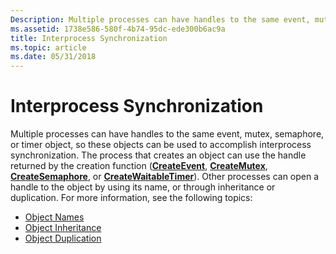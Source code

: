 ```yaml
---
Description: Multiple processes can have handles to the same event, mutex, semaphore, or timer object, so these objects can be used to accomplish interprocess synchronization.
ms.assetid: 1738e586-580f-4b74-95dc-ede300b6ac9a
title: Interprocess Synchronization
ms.topic: article
ms.date: 05/31/2018
---
```


# Interprocess Synchronization

Multiple processes can have handles to the same event, mutex, semaphore, or timer object, so these objects can be used to accomplish interprocess synchronization. The process that creates an object can use the handle returned by the creation function ([**CreateEvent**](https://msdn.microsoft.com/en-us/library/ms682396(v=VS.85).aspx), [**CreateMutex**](https://msdn.microsoft.com/en-us/library/ms682411(v=VS.85).aspx), [**CreateSemaphore**](/windows/desktop/api/WinBase/nf-winbase-createsemaphorea), or [**CreateWaitableTimer**](/windows/desktop/api/WinBase/nf-winbase-createwaitabletimera)). Other processes can open a handle to the object by using its name, or through inheritance or duplication. For more information, see the following topics:

-   [Object Names](object-names.md)
-   [Object Inheritance](object-inheritance.md)
-   [Object Duplication](object-duplication.md)

 

 



